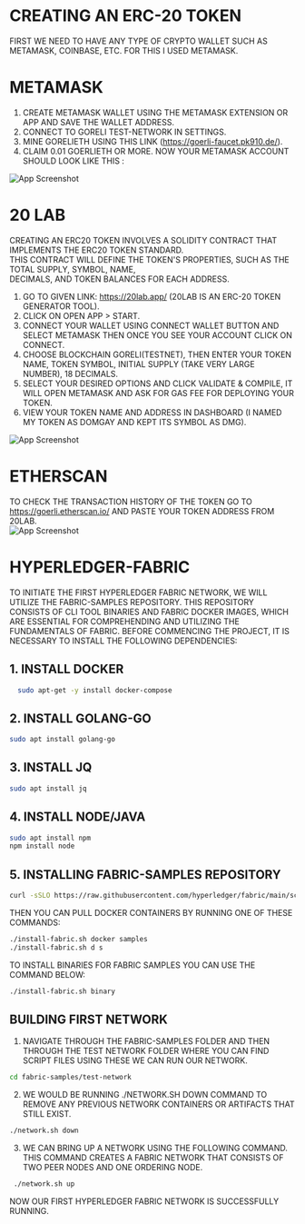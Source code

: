 # CREATING AN ERC-20 TOKEN

FIRST WE NEED TO HAVE ANY TYPE OF CRYPTO WALLET SUCH AS METAMASK, COINBASE, ETC. FOR THIS I USED METAMASK.  
  
# METAMASK  
  
1. CREATE METAMASK WALLET USING THE METAMASK EXTENSION OR APP AND SAVE THE WALLET ADDRESS.
2. CONNECT TO GORELI TEST-NETWORK IN SETTINGS.
3. MINE GORELIETH USING THIS LINK (https://goerli-faucet.pk910.de/).
4. CLAIM 0.01 GOERLIETH OR MORE.
NOW YOUR METAMASK ACCOUNT SHOULD LOOK LIKE THIS :   





  
  ![App Screenshot](https://i.postimg.cc/RFxgCZZc/123.png)

# 20 LAB  
CREATING AN ERC20 TOKEN INVOLVES A SOLIDITY CONTRACT THAT IMPLEMENTS THE ERC20 TOKEN STANDARD.  
 THIS CONTRACT WILL DEFINE THE TOKEN'S PROPERTIES, SUCH AS THE TOTAL SUPPLY, SYMBOL, NAME,  
  DECIMALS, AND TOKEN BALANCES FOR EACH ADDRESS.  
  1. GO TO GIVEN LINK: https://20lab.app/ (20LAB IS AN ERC-20 TOKEN GENERATOR TOOL).
  2. CLICK ON OPEN APP > START.
  3. CONNECT YOUR WALLET USING CONNECT WALLET BUTTON AND SELECT METAMASK THEN ONCE YOU SEE YOUR ACCOUNT CLICK ON CONNECT.
  4. CHOOSE BLOCKCHAIN GORELI(TESTNET), THEN ENTER YOUR TOKEN NAME, TOKEN SYMBOL, INITIAL SUPPLY (TAKE VERY LARGE NUMBER), 18 DECIMALS.
  5. SELECT YOUR DESIRED OPTIONS AND CLICK VALIDATE & COMPILE, IT WILL OPEN METAMASK AND ASK FOR GAS FEE FOR DEPLOYING YOUR TOKEN.
  6. VIEW YOUR TOKEN NAME AND ADDRESS IN DASHBOARD (I NAMED MY TOKEN AS DOMGAY AND KEPT ITS SYMBOL AS DMG).  
  
![App Screenshot](https://i.postimg.cc/hGyVw3WH/2.png)

# ETHERSCAN  
TO CHECK THE TRANSACTION HISTORY OF THE TOKEN GO TO https://goerli.etherscan.io/ AND PASTE YOUR TOKEN ADDRESS FROM 20LAB.  
![App Screenshot](https://i.postimg.cc/wM7tN61v/3.png)  
# HYPERLEDGER-FABRIC  
TO INITIATE THE FIRST HYPERLEDGER FABRIC NETWORK, WE WILL UTILIZE THE FABRIC-SAMPLES REPOSITORY. THIS REPOSITORY CONSISTS OF CLI TOOL BINARIES AND FABRIC DOCKER IMAGES, WHICH ARE ESSENTIAL FOR COMPREHENDING AND UTILIZING THE FUNDAMENTALS OF FABRIC. BEFORE COMMENCING THE PROJECT, IT IS NECESSARY TO INSTALL THE FOLLOWING DEPENDENCIES:  

## 1. INSTALL DOCKER


```bash
  sudo apt-get -y install docker-compose
```
## 2. INSTALL GOLANG-GO  
```bash
sudo apt install golang-go
```
## 3. INSTALL JQ  
```bash
sudo apt install jq
```  
## 4. INSTALL NODE/JAVA  
```bash
sudo apt install npm
npm install node
```  
## 5. INSTALLING FABRIC-SAMPLES REPOSITORY  
```bash
curl -sSLO https://raw.githubusercontent.com/hyperledger/fabric/main/scripts/install-fabric.sh && chmod +x install-fabric.sh
```  
THEN YOU CAN PULL DOCKER CONTAINERS BY RUNNING ONE OF THESE COMMANDS:  
```bash
./install-fabric.sh docker samples
./install-fabric.sh d s
```  
TO INSTALL BINARIES FOR FABRIC SAMPLES YOU CAN USE THE COMMAND BELOW:  
```bash
./install-fabric.sh binary
```
## BUILDING FIRST NETWORK 
1. NAVIGATE THROUGH THE FABRIC-SAMPLES FOLDER AND THEN THROUGH THE TEST NETWORK FOLDER WHERE YOU CAN FIND SCRIPT FILES USING THESE WE CAN RUN OUR NETWORK.  
```bash
cd fabric-samples/test-network
```
2. WE WOULD BE RUNNING ./NETWORK.SH DOWN COMMAND TO REMOVE ANY PREVIOUS NETWORK CONTAINERS OR ARTIFACTS THAT STILL EXIST.
```bash
./network.sh down
```
3. WE CAN BRING UP A NETWORK USING THE FOLLOWING COMMAND. THIS COMMAND CREATES A FABRIC NETWORK THAT CONSISTS OF TWO PEER NODES AND ONE ORDERING NODE.
```bash
 ./network.sh up
 ```
 NOW OUR FIRST HYPERLEDGER FABRIC NETWORK IS SUCCESSFULLY RUNNING.



